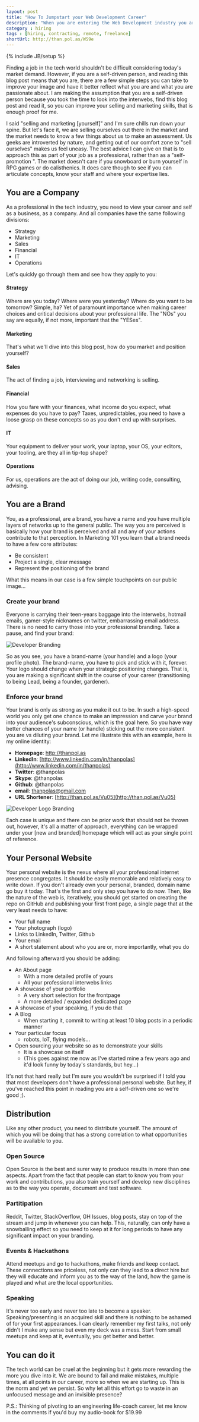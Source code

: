 ```yaml
---
layout: post
title: "How To Jumpstart your Web Development Career"
description: "When you are entering the Web Development industry you are flooded with choices and information, in this blog post I will try to create a checklist that both new and existing professionals in our industry can check against and be sure they are on the right path to finding a job. "
category : hiring
tags : [hiring, contracting, remote, freelance]
shortUrl: http://than.pol.as/WS9e
---
```

{% include JB/setup %}

Finding a job in the tech world shouldn't be difficult considering today's market demand. However, if you are a self-driven person, and reading this blog post means that you are, there are a few simple steps you can take to improve your image and have it better reflect what you are and what you are passionate about. I am making the assumption that you are a self-driven person because you took the time to look into the interwebs, find this blog post and read it, so you can improve your selling and marketing skills, that is enough proof for me.

I said "selling and marketing [yourself]" and I'm sure chills run down your spine. But let's face it, we are selling ourselves out there in the market and the market needs to know a few things about us to make an assessment. Us geeks are introverted by nature, and getting out of our comfort zone to "sell ourselves" makes us feel uneasy. The best advice I can give on that is to approach this as part of your job as a professional, rather than as a "self-promotion ". The market doesn't care if you snowboard or burn yourself in RPG games or do calisthenics. It does care though to see if you can articulate concepts, know your staff and where your expertise lies.

## You are a Company

As a professional in the tech industry, you need to view your career and self as a business, as a company. And all companies have the same following divisions:

* Strategy
* Marketing
* Sales
* Financial
* IT
* Operations

Let's quickly go through them and see how they apply to you:

#### Strategy

Where are you today? Where were you yesterday? Where do you want to be tomorrow? Simple, ha? Yet of paramount importance when making career choices and critical decisions about your professional life. The "NOs" you say are equally, if not more, important that the "YESes".

#### Marketing

That's what we'll dive into this blog post, how do you market and position yourself?

#### Sales

The act of finding a job, interviewing and networking is selling.

#### Financial

How you fare with your finances, what income do you expect, what expenses do you have to pay? Taxes, unpredictables, you need to have a loose grasp on these concepts so as you don't end up with surprises.

#### IT

Your equipment to deliver your work, your laptop, your OS, your editors, your tooling, are they all in tip-top shape?

#### Operations

For us, operations are the act of doing our job, writing code, consulting, advising.

## You are a Brand

You, as a professional, are a brand, you have a name and you have multiple layers of networks up to the general public. The way you are perceived is basically how your brand is perceived and all and any of your actions contribute to that perception. In Marketing 101 you learn that a brand needs to have a few core attributes:

* Be consistent
* Project a single, clear message
* Represent the positioning of the brand

What this means in our case is a few simple touchpoints on our public image...

### Create your brand

Everyone is carrying their teen-years baggage into the interwebs, hotmail emails, gamer-style nicknames on twitter, embarrassing email address. There is no need to carry those into your professional branding. Take a pause, and find your brand:

![Developer Branding][img.devbrand]

So as you see, you have a brand-name (your handle) and a logo (your profile photo). The brand-name, you have to pick and stick with it, forever. Your logo should change when your strategic positioning changes. That is, you are making a significant shift in the course of your career (transitioning to being Lead, being a founder, gardener).

### Enforce your brand

Your brand is only as strong as you make it out to be. In such a high-speed world you only get one chance to make an impression and carve your brand into your audience's subconscious, which is the goal here. So you have way better chances of your name (or handle) sticking out the more consistent you are vs diluting your brand. Let me illustrate this with an example, here is my online identity:

* **Homepage**: http://thanpol.as
* **LinkedIn**: [http://www.linkedin.com/in/thanpolas](http://www.linkedin.com/in/thanpolas)
* **Twitter**: @thanpolas
* **Skype**: @thanpolas
* **Github**: @thanpolas
* **email**: thanpolas@gmail.com
* **URL Shortener**: [http://than.pol.as/Vu05](http://than.pol.as/Vu05)

![Developer Logo Branding][img.devlogobrand]

Each case is unique and there can be prior work that should not be thrown out, however, it's all a matter of approach, everything can be wrapped under your [new and branded] homepage which will act as your single point of reference.

## Your Personal Website

Your personal website is the nexus where all your professional internet presence congregates. It should be easily memorable and relatively easy to write down. If you don't already own your personal, branded, domain name go buy it today. That's the first and only step you have to do now. Then, like the nature of the web is, iteratively, you should get started on creating the repo on GitHub and publishing your first front page, a single page that at the very least needs to have:

* Your full name
* Your photograph (logo)
* Links to LinkedIn, Twitter, Github
* Your email
* A short statement about who you are or, more importantly, what you do

And following afterward you should be adding:

* An About page
  * With a more detailed profile of yours
  * All your professional interwebs links
* A showcase of your portfolio
  * A very short selection for the frontpage
  * A more detailed / expanded dedicated page
* A showcase of your speaking, if you do that
* A Blog
  * When starting it, commit to writing at least 10 blog posts in a periodic manner
* Your particular focus
  * robots, IoT, flying models...
* Open sourcing your website so as to demonstrate your skills
  * It is a showcase on itself
  * (This goes against me now as I've started mine a few years ago and it'd look funny by today's standards, but hey...)

It's not that hard really but I'm sure you wouldn't be surprised if I told you that most developers don't have a professional personal website. But hey, if you've reached this point in reading you are a self-driven one so we're good ;).

## Distribution

Like any other product, you need to distribute yourself. The amount of which you will be doing that has a strong correlation to what opportunities will be available to you.

### Open Source

Open Source is the best and surer way to produce results in more than one aspects. Apart from the fact that people can start to know you from your work and contributions, you also train yourself and develop new disciplines as to the way you operate, document and test software.

### Partitipation

Reddit, Twitter, StackOverflow, GH Issues, blog posts, stay on top of the stream and jump in whenever you can help. This, naturally, can only have a snowballing effect so you need to keep at it for long periods to have any significant impact on your branding.

### Events & Hackathons

Attend meetups and go to hackathons, make friends and keep contact. These connections are priceless, not only can they lead to a direct hire but they will educate and inform you as to the way of the land, how the game is played and what are the local opportunities.

### Speaking

It's never too early and never too late to become a speaker. Speaking/presenting is an acquired skill and there is nothing to be ashamed of for your first appearances. I can clearly remember my first talks, not only didn't I make any sense but even my deck was a mess. Start from small meetups and keep at it, eventually, you get better and better.

## You can do it

The tech world can be cruel at the beginning but it gets more rewarding the more you dive into it. We are bound to fail and make mistakes, multiple times, at all points in our career, more so when we are starting up. This is the norm and yet we persist. So why let all this effort go to waste in an unfocused message and an invisible presence?

P.S.: Thinking of pivoting to an engineering life-coach career, let me know in the comments if you'd buy my audio-book for $19.99

[img.devbrand]:  /assets/blogimg/developer-branding.png  "The brand of a web developer"
[img.devlogobrand]:  /assets/blogimg/developer-logo-branding.png  "Branding the logo of a web developer"
